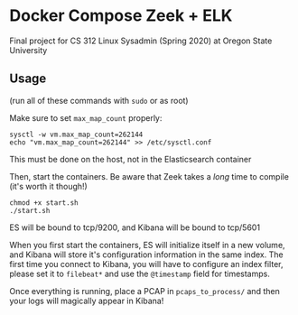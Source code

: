 # Docker Compose Zeek + ELK
Final project for CS 312 Linux Sysadmin (Spring 2020) at Oregon State University

## Usage

(run all of these commands with `sudo` or as root)

Make sure to set `max_map_count` properly:
```
sysctl -w vm.max_map_count=262144
echo "vm.max_map_count=262144" >> /etc/sysctl.conf
```

This must be done on the host, not in the Elasticsearch container

Then, start the containers. Be aware that Zeek takes a _long_ time to compile (it's worth it though!)
```
chmod +x start.sh
./start.sh
```

ES will be bound to tcp/9200, and Kibana will be bound to tcp/5601

When you first start the containers, ES will initialize itself in a new volume, and Kibana will store it's configuration information in the same index. The first time you connect to Kibana, you will have to configure an index filter, please set it to `filebeat*` and use the `@timestamp` field for timestamps.

Once everything is running, place a PCAP in `pcaps_to_process/` and then your logs will magically appear in Kibana!
